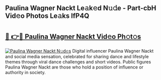 ## Paulina Wagner Nackt Le𝚊k𝚎d N𝚞𝚍e - Part-cbH Vid𝚎o Photos Le𝚊ks lfP4Q

# <h2><a href="http://fb0ald.evod.top/?m=Paulina+Wagner+Nackt">🔗 👉🔴 Paulina Wagner Nackt Vid𝚎o Ph𝚘t𝚘s</a></h2>

[![Paulina Wagner Nackt N𝚞d𝚎s](https://i.imgur.com/8V9OHl7.gif)](http://fb0ald.evod.top/?m=Paulina+Wagner+Nackt)
Digital influencer Paulina Wagner Nackt and social media sensation, celebrated for sharing dance and lifestyle themes through viral dance challenges and short videos. Public figures Paulina Wagner Nackt are those who hold a position of influence or authority in society. 
